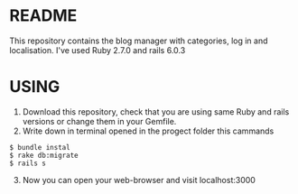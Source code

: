 # README

This repository contains the blog manager with categories, log in and localisation.
I've used Ruby 2.7.0 and rails 6.0.3

# USING

1. Download this repository, check that you are using same Ruby and rails versions or change them in your Gemfile.
2. Write down in terminal opened in the progect folder this cammands
  ```
  $ bundle instal
  $ rake db:migrate
  $ rails s 
  ```
3. Now you can open your web-browser and visit localhost:3000

